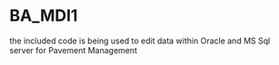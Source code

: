 # BA_MDI1
the included code is being used to edit data within Oracle and MS Sql server for Pavement Management
